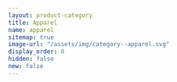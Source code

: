 ```yaml
---
layout: product-category
title: Apparel
name: apparel
sitemap: true
image-url: "/assets/img/category--apparel.svg"
display_order: 8
hidden: false
new: false
---
```

